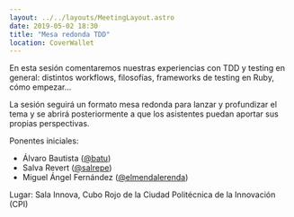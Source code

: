 ```yaml
---
layout: ../../layouts/MeetingLayout.astro
date: 2019-05-02 18:30
title: "Mesa redonda TDD"
location: CoverWallet
---
```


En esta sesión comentaremos nuestras experiencias con TDD y testing en general: distintos workflows, filosofías, frameworks de testing en Ruby, cómo empezar...

La sesión seguirá un formato mesa redonda para lanzar y profundizar el tema y se abrirá posteriormente a que los asistentes puedan aportar sus propias perspectivas.

Ponentes iniciales:
* Álvaro Bautista ([@batu](https://twitter.com/batu))
* Salva Revert ([@salrepe](https://twitter.com/salrepe))
* Miguel Ángel Fernández ([@elmendalerenda](https://twitter.com/elmendalerenda))

Lugar: Sala Innova, Cubo Rojo de la Ciudad Politécnica de la Innovación (CPI)

